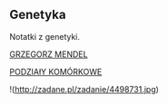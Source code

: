 ## Genetyka

Notatki z genetyki.

[GRZEGORZ MENDEL](http://pl.wikipedia.org/wiki/Gregor_Mendel)

[PODZIAłY KOMÓRKOWE](http://www.biologia_ek.republika.pl/podzialy_komorkowe.html)

!(http://zadane.pl/zadanie/4498731.jpg)








